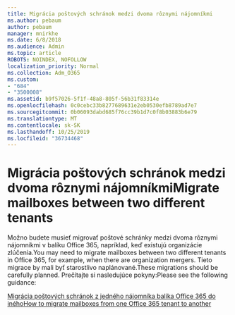 ```yaml
---
title: Migrácia poštových schránok medzi dvoma rôznymi nájomníkmi
ms.author: pebaum
author: pebaum
manager: mnirkhe
ms.date: 6/8/2018
ms.audience: Admin
ms.topic: article
ROBOTS: NOINDEX, NOFOLLOW
localization_priority: Normal
ms.collection: Adm_O365
ms.custom:
- "684"
- "3500008"
ms.assetid: b9f57026-5f1f-48a8-805f-56b31f83314e
ms.openlocfilehash: 0c0cebc33b8277689631e2eb0530efb8789ad7e7
ms.sourcegitcommit: 0b06093dabd685f76cc39b1d7c0f8b03883b6e79
ms.translationtype: MT
ms.contentlocale: sk-SK
ms.lasthandoff: 10/25/2019
ms.locfileid: "36734468"
---
```

# <a name="migrate-mailboxes-between-two-different-tenants"></a><span data-ttu-id="f692a-102">Migrácia poštových schránok medzi dvoma rôznymi nájomníkmi</span><span class="sxs-lookup"><span data-stu-id="f692a-102">Migrate mailboxes between two different tenants</span></span>

<span data-ttu-id="f692a-103">Možno budete musieť migrovať poštové schránky medzi dvoma rôznymi nájomníkmi v balíku Office 365, napríklad, keď existujú organizácie zlúčenia.</span><span class="sxs-lookup"><span data-stu-id="f692a-103">You may need to migrate mailboxes between two different tenants in Office 365, for example, when there are organization mergers.</span></span> <span data-ttu-id="f692a-104">Tieto migrace by mali byť starostlivo naplánované.</span><span class="sxs-lookup"><span data-stu-id="f692a-104">These migrations should be carefully planned.</span></span> <span data-ttu-id="f692a-105">Prečítajte si nasledujúce pokyny:</span><span class="sxs-lookup"><span data-stu-id="f692a-105">Please see the following guidance:</span></span>
  
[<span data-ttu-id="f692a-106">Migrácia poštových schránok z jedného nájomníka balíka Office 365 do iného</span><span class="sxs-lookup"><span data-stu-id="f692a-106">How to migrate mailboxes from one Office 365 tenant to another</span></span>](https://docs.microsoft.com/Exchange/mailbox-migration/migrate-mailboxes-across-tenants)
  